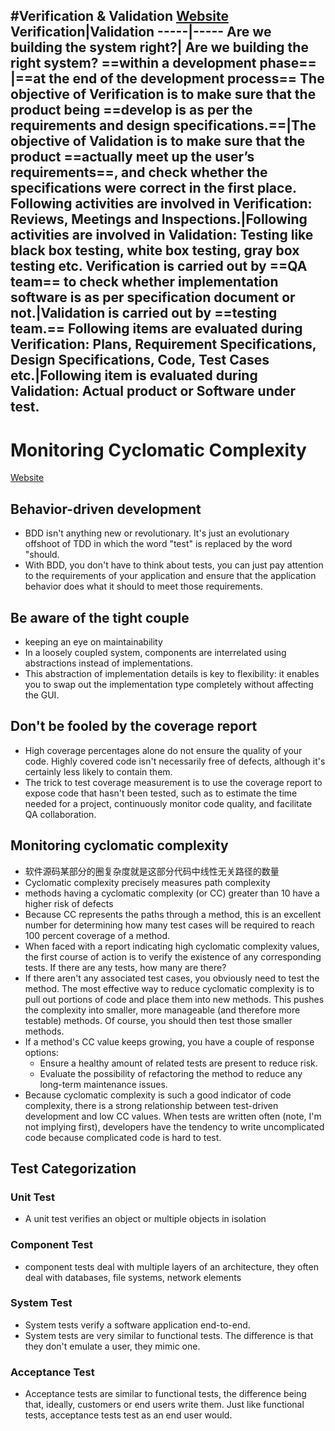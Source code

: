 #Verification & Validation
[Website](https://www.softwaretestingclass.com/difference-between-verification-and-validation/)
Verification|Validation
-----|-----
Are we building the system right?| Are we building the right system?
==within a development phase== |==at the end of the development process== 
The objective of Verification is to make sure that the product being ==develop is as per the requirements and design specifications.==|The objective of Validation is to make sure that the product ==actually meet up the user’s requirements==, and check whether the specifications were correct in the first place.
Following activities are involved in Verification: Reviews, Meetings and Inspections.|Following activities are involved in Validation: Testing like black box testing, white box testing, gray box testing etc.
Verification is carried out by ==QA team== to check whether implementation software is as per specification document or not.|Validation is carried out by ==testing team.==
Following items are evaluated during Verification: Plans, Requirement Specifications, Design Specifications, Code, Test Cases etc.|Following item is evaluated during Validation: Actual product or Software under test.
---
# Monitoring Cyclomatic Complexity
[Website](https://www.ibm.com/developerworks/java/library/j-cq03316/?S_TACT=105AGX52&S_CMP=cn-a-j)

## Behavior-driven development
* BDD isn't anything new or revolutionary. It's just an evolutionary offshoot of TDD in which the word "test" is replaced by the word "should. 
* With BDD, you don't have to think about tests, you can just pay attention to the requirements of your application and ensure that the application behavior does what it should to meet those requirements.

## Be aware of the tight couple
* keeping an eye on maintainability
* In a loosely coupled system, components are interrelated using abstractions instead of implementations.
* This abstraction of implementation details is key to flexibility: it enables you to swap out the implementation type completely without affecting the GUI. 

## Don't be fooled by the coverage report
* High coverage percentages alone do not ensure the quality of your code. Highly covered code isn't necessarily free of defects, although it's certainly less likely to contain them.
* The trick to test coverage measurement is to use the coverage report to expose code that hasn't been tested, such as to estimate the time needed for a project, continuously monitor code quality, and facilitate QA collaboration.

## Monitoring cyclomatic complexity
* 软件源码某部分的圈复杂度就是这部分代码中线性无关路径的数量
* Cyclomatic complexity precisely measures path complexity
* methods having a cyclomatic complexity (or CC) greater than 10 have a higher risk of defects
* Because CC represents the paths through a method, this is an excellent number for determining how many test cases will be required to reach 100 percent coverage of a method.
* When faced with a report indicating high cyclomatic complexity values, the first course of action is to verify the existence of any corresponding tests. If there are any tests, how many are there?
* If there aren't any associated test cases, you obviously need to test the method. The most effective way to reduce cyclomatic complexity is to pull out portions of code and place them into new methods. This pushes the complexity into smaller, more manageable (and therefore more testable) methods. Of course, you should then test those smaller methods. 
*  If a method's CC value keeps growing, you have a couple of response options:
    * Ensure a healthy amount of related tests are present to reduce risk.
    * Evaluate the possibility of refactoring the method to reduce any long-term maintenance issues. 
* Because cyclomatic complexity is such a good indicator of code complexity, there is a strong relationship between test-driven development and low CC values. When tests are written often (note, I'm not implying first), developers have the tendency to write uncomplicated code because complicated code is hard to test.

## Test Categorization
### Unit Test
* A unit test verifies an object or multiple objects in isolation
### Component Test
* component tests deal with multiple layers of an architecture, they often deal with databases, file systems, network elements
### System Test
* System tests verify a software application end-to-end. 
* System tests are very similar to functional tests. The difference is that they don't emulate a user, they mimic one. 

### Acceptance Test
* Acceptance tests are similar to functional tests, the difference being that, ideally, customers or end users write them. Just like functional tests, acceptance tests test as an end user would. 